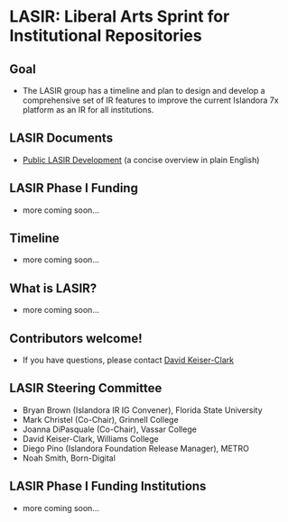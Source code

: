 # LASIR: Liberal Arts Sprint for Institutional Repositories

## Goal
* The LASIR group has a timeline and plan to design and develop a comprehensive set of IR features to improve the current Islandora 7x platform as an IR for all institutions.

## LASIR Documents
* [Public LASIR Development](https://docs.google.com/document/d/1iRCOhiLRFoqEF3alOQiLEaK8-IGc1KArWLBMYv8xWEk/edit#heading=h.jkag9vqwplxh) (a concise overview in plain English)

## LASIR Phase I Funding
* more coming soon...

## Timeline
* more coming soon...

## What is LASIR?
* more coming soon...

## Contributors welcome!
* If you have questions, please contact [David Keiser-Clark](dwk2@williams.edu)

## LASIR Steering Committee
- Bryan Brown (Islandora IR IG Convener), Florida State University
- Mark Christel (Co-Chair), Grinnell College
- Joanna DiPasquale (Co-Chair), Vassar College
- David Keiser-Clark, Williams College
- Diego Pino (Islandora Foundation Release Manager), METRO
- Noah Smith, Born-Digital

## LASIR Phase I Funding Institutions
* more coming soon...
